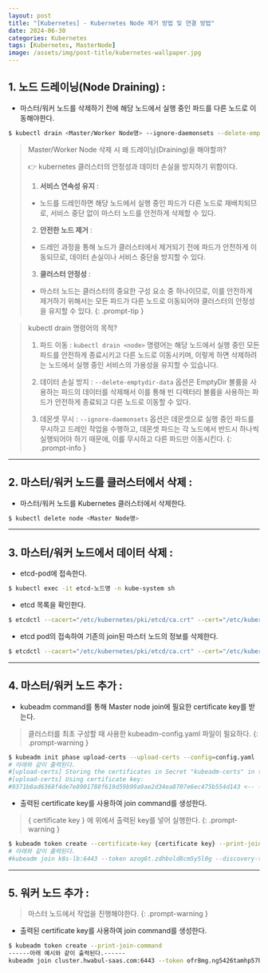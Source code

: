 ```yaml
---
layout: post
title: "[Kubernetes] - Kubernetes Node 제거 방법 및 연결 방법"
date: 2024-06-30
categories: Kubernetes
tags: [Kubernetes, MasterNode]
image: /assets/img/post-title/kubernetes-wallpaper.jpg
---
```



## 1. 노드 드레이닝(Node Draining) :
- 마스터/워커 노드를 삭제하기 전에 해당 노드에서 실행 중인 파드를 다른 노드로 이동해야한다.
``` bash
$ kubectl drain <Master/Worker Node명> --ignore-daemonsets --delete-emptydir-data
```

>Master/Worker Node 삭제 시 왜 드레이닝(Draining)을 해야할까?
>
>👉 kubernetes 클러스터의 안정성과 데이터 손실을 방지하기 위함이다.
>
>1. **서비스 연속성 유지** :
>- 노드를 드레인하면 해당 노드에서 실행 중인 파드가 다른 노드로 재배치되므로, 서비스 중단 없이 마스터 노드를 안전하게 삭제할 수 있다.
>
>2. **안전한 노드 제거** :
>- 드레인 과정을 통해 노드가 클러스터에서 제거되기 전에 파드가 안전하게 이동되므로, 데이터 손실이나 서비스 중단을 방지할 수 있다.
>
>3. **클러스터 안정성** :
> - 마스터 노드는 클러스터의 중요한 구성 요소 중 하나이므로, 이를 안전하게 제거하기 위해서는 모든 파드가 다른 노드로 이동되어야 클러스터의 안정성을 유지할 수 있다.
{: .prompt-tip }

> kubectl drain 명령어의 목적?
>1. 파드 이동 :
>`kubectl drain <node>` 명령어는 해당 노드에서 실행 중인 모든 파드를 안전하게 종료시키고 다른 노드로 이동시키며, 이렇게 하면 삭제하려는 노드에서 실행 중인 서비스의 가용성을 유지할 수 있습니다.
>
>2. 데이터 손실 방지 :
>`--delete-emptydir-data` 옵션은 EmptyDir 볼륨을 사용하는 파드의 데이터를 삭제해서 이를 통해 빈 디렉터리 볼륨을 사용하는 파드가 안전하게 종료되고 다른 노드로 이동할 수 있다.
>
>3. 데몬셋 무시 :
>`--ignore-daemonsets` 옵션은 데몬셋으로 실행 중인 파드를 무시하고 드레인 작업을 수행하고, 데몬셋 파드는 각 노드에서 반드시 하나씩 실행되어야 하기 때문에, 이를 무시하고 다른 파드만 이동시킨다.
{: .prompt-info }

* * *   

## 2. 마스터/워커 노드를 클러스터에서 삭제 :
- 마스터/워커 노드를 Kubernetes 클러스터에서 삭제한다.
```bash
$ kubectl delete node <Master Node명>
```

* * *

## 3. 마스터/워커 노드에서 데이터 삭제 :
- etcd-pod에 접속한다.
```bash
$ kubectl exec -it etcd-노드명 -n kube-system sh
```

- etcd 목록을 확인한다.
```bash
$ etcdctl --cacert="/etc/kubernetes/pki/etcd/ca.crt" --cert="/etc/kubernetes/pki/etcd/server.crt" --key="/etc/kubernetes/pki/etcd/server.key" member list
```

- etcd pod의 접속하여 기존의 join된 마스터 노드의 정보를 삭제한다.
```bash
$ etcdctl --cacert="/etc/kubernetes/pki/etcd/ca.crt" --cert="/etc/kubernetes/pki/etcd/server.crt" --key="/etc/kubernetes/pki/etcd/server.key" member remove <1열의ID값>
```

* * *

## 4. 마스터/워커 노드 추가 :
- kubeadm command를 통해 Master node join에 필요한 certificate key를 받는다.

> 클러스터를 최초 구성할 때 사용한 kubeadm-config.yaml 파일이 필요하다.
{: .prompt-warning }

```bash
$ kubeadm init phase upload-certs --upload-certs --config=config.yaml
# 아래와 같이 출력된다.
#[upload-certs] Storing the certificates in Secret "kubeadm-certs" in the "kube-system" Namespace
#[upload-certs] Using certificate key:
#9371b8ad6368f4de7e8901788f619d59b99a9ae2d34ea8707e6ec475b554d143 <-- 복사
```

- 출력된 certificate key를 사용하여 join command를 생성한다.

> { certificate key } 에 위에서 출력된 key를 넣어 실행한다.
{: .prompt-warning }

```bash
$ kubeadm token create --certificate-key {certificate key} --print-join-command
# 아래와 같이 출력된다.
#kubeadm join k8s-lb:6443 --token azog6t.zdhbold8cm5y5l0g --discovery-token-ca-cert-hash sha256:8da0a0a22f03adb6f5c8472ea7a06a5a31e12cbe9097ed5dce99abb861eb9db6 --control-plane --certificate-key 9371b8ad6368f4de7e8901788f619d59b99a9ae2d34ea8707e6ec475b554d143
```

* * *

## 5. 워커 노드 추가 :
> 마스터 노드에서 작업을 진행해야한다.
{: .prompt-warning }

- 출력된 certificate key를 사용하여 join command를 생성한다.
```bash
$ kubeadm token create --print-join-command
------아래 예시와 같이 출력된다.------
kubeadm join cluster.hwabul-saas.com:6443 --token ofr8mg.ng5426tamhp57b5h --discovery-token-ca-cert-hash sha256:a140170a070e861d88373
```